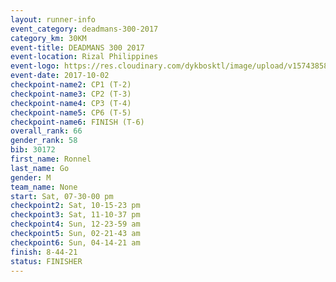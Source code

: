```yaml
---
layout: runner-info 
event_category: deadmans-300-2017 
category_km: 30KM 
event-title: DEADMANS 300 2017 
event-location: Rizal Philippines 
event-logo: https://res.cloudinary.com/dykbosktl/image/upload/v1574385898/Logo/2017-DM300-Logo_ljecaw.jpg 
event-date: 2017-10-02 
checkpoint-name2: CP1 (T-2) 
checkpoint-name3: CP2 (T-3) 
checkpoint-name4: CP3 (T-4) 
checkpoint-name5: CP6 (T-5) 
checkpoint-name6: FINISH (T-6) 
overall_rank: 66
gender_rank: 58
bib: 30172
first_name: Ronnel
last_name: Go
gender: M
team_name: None
start: Sat, 07-30-00 pm
checkpoint2: Sat, 10-15-23 pm
checkpoint3: Sat, 11-10-37 pm
checkpoint4: Sun, 12-23-59 am
checkpoint5: Sun, 02-21-43 am
checkpoint6: Sun, 04-14-21 am
finish: 8-44-21
status: FINISHER
---
```

